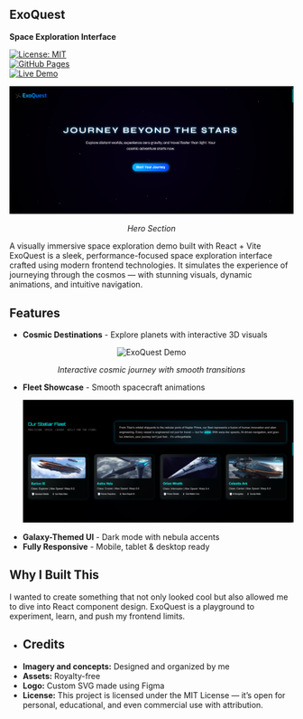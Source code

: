 ## ExoQuest
**Space Exploration Interface**

[![License: MIT](https://img.shields.io/badge/License-MIT-blue.svg)](LICENSE)  
[![GitHub Pages](https://img.shields.io/badge/Deployment-GitHub%20Pages-brightgreen)](https://LaGitit.github.io/exoquest)  
[![Live Demo](https://img.shields.io/badge/Demo-Try%20it%20live-blue)](https://lagitit.github.io/ExoQuest/)

<div align="center">
  <img src="/Previews/Hero.png" alt="ExoQuest Hero">
  <p><em>Hero Section</em></p>
</div>

A visually immersive space exploration demo built with React + Vite
ExoQuest is a sleek, performance-focused space exploration interface crafted using modern frontend technologies. It simulates the experience of journeying through the cosmos — with stunning visuals, dynamic animations, and intuitive navigation.


## **Features**  
- **Cosmic Destinations** - Explore planets with interactive 3D visuals

 <div align="center" >
  <img src="Previews/Transitiongif.gif" alt="ExoQuest Demo">
  <p><em>Interactive cosmic journey with smooth transitions</em></p>
</div> 

- **Fleet Showcase** - Smooth spacecraft animations
  
  <div align="center">
  <img src="Previews/Fleets.png" alt="Fleets showcase">
</div> 

- **Galaxy-Themed UI** - Dark mode with nebula accents
- **Fully Responsive** - Mobile, tablet & desktop ready 


## Why I Built This
I wanted to create something that not only looked cool but also allowed me to dive into React component design. ExoQuest is a playground to experiment, learn, and push my frontend limits.

- ## Credits
- **Imagery and concepts:** Designed and organized by me
- **Assets:** Royalty-free 
- **Logo:** Custom SVG made using Figma
- **License:** This project is licensed under the MIT License — it’s open for personal, educational, and even commercial use with attribution.
